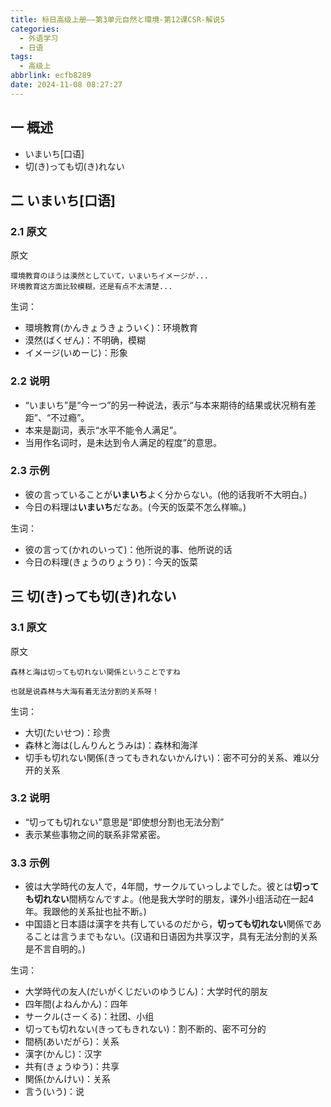 ```yaml
---
title: 标日高级上册——第3单元自然と環境-第12课CSR-解说5
categories:
  - 外语学习
  - 日语
tags:
  - 高级上
abbrlink: ecfb8289
date: 2024-11-08 08:27:27
---
```

## 一 概述

* いまいち[口语]
* 切(き)っても切(き)れない

<!--more-->

## 二 いまいち[口语]

### 2.1 原文

原文

```
環境教育のほうは漠然としていて，いまいちイメージが...
环境教育这方面比较模糊，还是有点不太清楚...
```


生词：

* 環境教育(かんきょうきょういく)：环境教育
* 漠然(ばくぜん)：不明确，模糊
* イメージ(いめーじ)：形象

### 2.2 说明

* “いまいち”是“今ーつ”的另一种说法，表示“与本来期待的结果或状况稍有差距”、“不过瘾”。
* 本来是副词，表示“水平不能令人满足”。
* 当用作名词时，是未达到令人满足的程度”的意思。

### 2.3 示例

* 彼の言っていることが**いまいち**よく分からない。(他的话我听不大明白。)
* 今日の料理は**いまいち**だなあ。(今天的饭菜不怎么样嘛。)

生词：

* 彼の言って(かれのいって)：他所说的事、他所说的话
* 今日の料理(きょうのりょうり)：今天的饭菜

## 三 切(き)っても切(き)れない

### 3.1 原文

原文

```
森林と海は切っても切れない関係ということですね

也就是说森林与大海有着无法分割的关系呀！
```


生词：

* 大切(たいせつ)：珍贵
* 森林と海は(しんりんとうみは)：森林和海洋
* 切手も切れない関係(きってもきれないかんけい)：密不可分的关系、难以分开的关系

### 3.2 说明

* “切っても切れない”意思是“即使想分割也无法分割”
* 表示某些事物之间的联系非常紧密。

### 3.3 示例

* 彼は大学時代の友人で，4年間，サークルていっしよでした。彼とは**切っても切れない**間柄なんですよ。(他是我大学时的朋友，课外小组活动在一起4年。我跟他的关系扯也扯不断。)
* 中国語と日本語は漢字を共有しているのだから，**切っても切れない**関係であることは言うまでもない。(汉语和日语因为共享汉字，具有无法分割的关系是不言自明的。)

生词：

* 大学時代の友人(だいがくじだいのゆうじん)：大学时代的朋友
* 四年間(よねんかん)：四年
* サークル(さーくる)：社团、小组
* 切っても切れない(きってもきれない)：割不断的、密不可分的
* 間柄(あいだがら)：关系
* 漢字(かんじ)：汉字
* 共有(きょうゆう)：共享
* 関係(かんけい)：关系
* 言う(いう)：说
